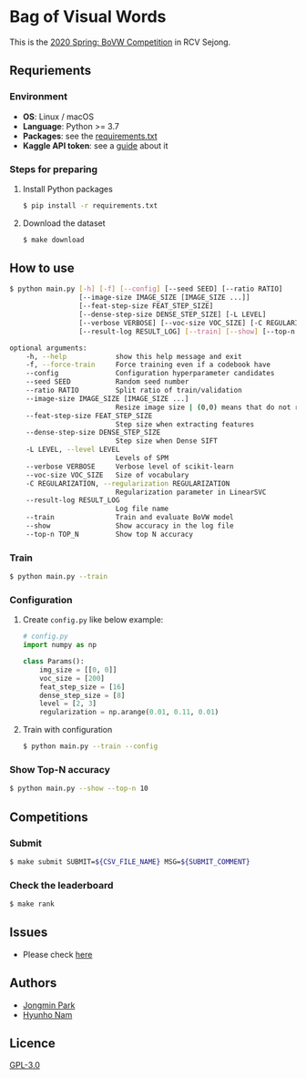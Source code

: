 # Bag of Visual Words

This is the [2020 Spring: BoVW Competition](https://www.kaggle.com/c/2020backofwordrcv/overview) in RCV Sejong.

## Requriements

### Environment

- **OS**: Linux / macOS
- **Language**: Python >= 3.7
- **Packages**: see the [requirements.txt](./requirements.txt)
- **Kaggle API token**: see a [guide](https://github.com/Kaggle/kaggle-api#api-credentials) about it

### Steps for preparing

1. Install Python packages

    ```sh
    $ pip install -r requirements.txt
    ```

2. Download the dataset

    ```sh
    $ make download
    ```

## How to use

```sh
$ python main.py [-h] [-f] [--config] [--seed SEED] [--ratio RATIO]
                 [--image-size IMAGE_SIZE [IMAGE_SIZE ...]]
                 [--feat-step-size FEAT_STEP_SIZE]
                 [--dense-step-size DENSE_STEP_SIZE] [-L LEVEL]
                 [--verbose VERBOSE] [--voc-size VOC_SIZE] [-C REGULARIZATION]
                 [--result-log RESULT_LOG] [--train] [--show] [--top-n TOP_N]

optional arguments:
    -h, --help            show this help message and exit
    -f, --force-train     Force training even if a codebook have
    --config              Configuration hyperparameter candidates
    --seed SEED           Random seed number
    --ratio RATIO         Split ratio of train/validation
    --image-size IMAGE_SIZE [IMAGE_SIZE ...]
                          Resize image size | (0,0) means that do not resize
    --feat-step-size FEAT_STEP_SIZE
                          Step size when extracting features
    --dense-step-size DENSE_STEP_SIZE
                          Step size when Dense SIFT
    -L LEVEL, --level LEVEL
                          Levels of SPM
    --verbose VERBOSE     Verbose level of scikit-learn
    --voc-size VOC_SIZE   Size of vocabulary
    -C REGULARIZATION, --regularization REGULARIZATION
                          Regularization parameter in LinearSVC
    --result-log RESULT_LOG
                          Log file name
    --train               Train and evaluate BoVW model
    --show                Show accuracy in the log file
    --top-n TOP_N         Show top N accuracy
```

### Train

```sh
$ python main.py --train
```

### Configuration

1. Create `config.py` like below example:
    ```python
    # config.py
    import numpy as np

    class Params():
        img_size = [[0, 0]]
        voc_size = [200]
        feat_step_size = [16]
        dense_step_size = [8]
        level = [2, 3]
        regularization = np.arange(0.01, 0.11, 0.01)
    ```

2. Train with configuration
    ```sh
    $ python main.py --train --config
    ```

### Show Top-N accuracy

```sh
$ python main.py --show --top-n 10
```

## Competitions

### Submit

```sh
$ make submit SUBMIT=${CSV_FILE_NAME} MSG=${SUBMIT_COMMENT}
```

### Check the leaderboard

```sh
$ make rank
```

## Issues

- Please check [here](./ISSUES.md)

## Authors

- [Jongmin Park](mailto:jmpark@rcv.sejong.ac.kr)
- [Hyunho Nam](mailto:namhh@rcv.sejong.ac.kr)

## Licence

[GPL-3.0](./LICENCE)
